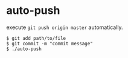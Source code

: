 # auto-push
execute `git push origin master` automatically.

```
$ git add path/to/file
$ git commit -m "commit message"
$ ./auto-push
```
